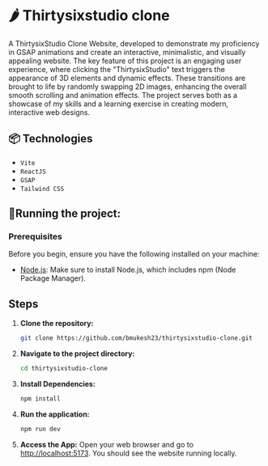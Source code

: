 # 🌶️ Thirtysixstudio clone
A ThirtysixStudio Clone Website, developed to demonstrate my proficiency in GSAP animations and create an interactive, minimalistic, and visually appealing website. The key feature of this project is an engaging user experience, where clicking the "ThirtysixStudio" text triggers the appearance of 3D elements and dynamic effects. These transitions are brought to life by randomly swapping 2D images, enhancing the overall smooth scrolling and animation effects. The project serves both as a showcase of my skills and a learning exercise in creating modern, interactive web designs.

## 📦 Technologies

- `Vite`
- `ReactJS`
- `GSAP`
- `Tailwind CSS`

## 🚦Running the project:

### Prerequisites

Before you begin, ensure you have the following installed on your machine:

- [Node.js](https://nodejs.org/): Make sure to install Node.js, which includes npm (Node Package Manager).

## Steps

1. **Clone the repository:**
    ```bash
    git clone https://github.com/bmukesh23/thirtysixstudio-clone.git
    ```

2. **Navigate to the project directory:**
    ```bash
    cd thirtysixstudio-clone
    ```

3. **Install Dependencies:**
    ```bash
    npm install
    ```

4. **Run the application:**
    ```bash
    npm run dev
    ```

6. **Access the App:**
    Open your web browser and go to [http://localhost:5173](http://localhost:5173). You should see the website running locally.